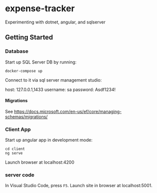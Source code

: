 # expense-tracker

Experimenting with dotnet, angular, and sqlserver

## Getting Started

### Database

Start up SQL Server DB by running:

```
docker-compose up
```

Connect to it via sql server management studio:

host: 127.0.0.1,1433
username: sa
password: Asdf1234!

#### Migrations

See https://docs.microsoft.com/en-us/ef/core/managing-schemas/migrations/

### Client App

Start up angular app in development mode:

```
cd client
ng serve
```

Launch browser at localhost:4200

### server code

In Visual Studio Code, press `F5`. Launch site in browser at localhost:5001.